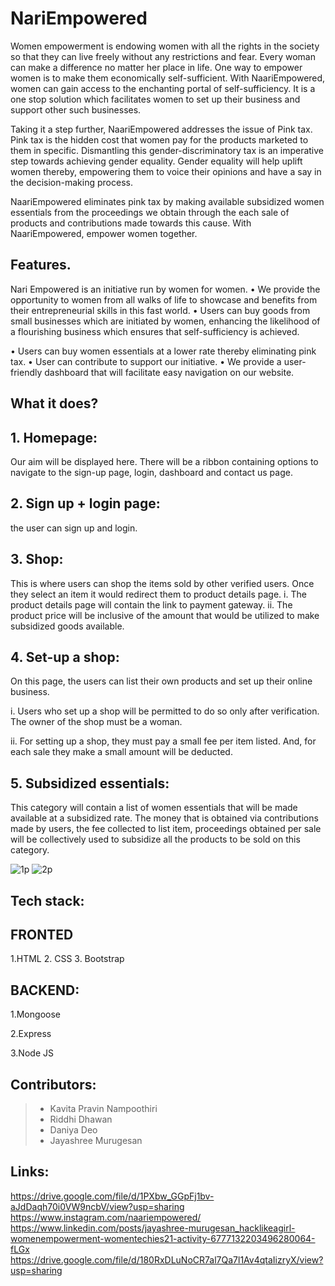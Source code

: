 #  NariEmpowered


Women empowerment is endowing women with all the rights in the society so that they can live freely without any restrictions and fear. Every woman can make a difference no matter her place in life. One way to empower women is to make them economically self-sufficient. With NaariEmpowered, women can gain access to the enchanting portal of self-sufficiency. It is a one stop solution which facilitates women to set up their business and support other such businesses. 



Taking it a step further, NaariEmpowered addresses the issue of Pink tax. Pink tax is the hidden cost that women pay for the products marketed to them in specific. Dismantling this gender-discriminatory tax is an imperative step towards achieving gender equality. Gender equality will help uplift women thereby, empowering them to voice their opinions and have a say in the decision-making process.



NaariEmpowered eliminates pink tax by making available subsidized women essentials from the proceedings we obtain through the each sale of products and contributions made towards this cause. With NaariEmpowered, empower women together.

## Features.

Nari Empowered is an initiative run by women for women. 
•	We provide the opportunity to women from all walks of life to showcase and benefits from their entrepreneurial   skills in this fast world.
•	Users can buy goods from small businesses which are initiated by women, enhancing the likelihood of a flourishing business which ensures that self-sufficiency is achieved.

•	Users can buy women essentials at a lower rate thereby eliminating pink tax.
•	User can contribute to support our initiative.
•	We provide a user-friendly dashboard that will facilitate easy navigation on our website. 

## What it does?

## 1.	Homepage:
Our aim will be displayed here. There will be a ribbon containing options to navigate to the sign-up page, login, dashboard and contact us page.
## 2.	Sign up + login page:
the user can sign up and login.
 
## 3.	Shop: 
This is where users can shop the items sold by other verified users. Once they select an item it would redirect them to product details page.
i.	The product details page will contain the link to payment gateway.
ii.	The product price will be inclusive of the amount that would be utilized to make subsidized goods available.
## 4.	Set-up a shop:
On this page, the users can list their own products and set up their online business.

i.	Users who set up a shop will be permitted to do so only after verification. The owner of the shop must be a woman. 

ii.	For setting up a shop, they must pay a small fee per item listed. And, for each sale they make a small amount will be deducted. 

## 5. 	Subsidized essentials: 
This category will contain a list of women essentials that will be made available at a subsidized rate. The money that is obtained via contributions made by users, the fee collected to list item, proceedings obtained per sale will be collectively used to subsidize all the products to be sold on this category.

![1p](https://user-images.githubusercontent.com/78211425/111150238-da1e6f80-85b3-11eb-8ded-c3cdb92495c9.jpg)
![2p](https://user-images.githubusercontent.com/78211425/111150484-2669af80-85b4-11eb-9c25-165435354f14.jpg)

## Tech stack: 

## FRONTED
1.HTML
2. CSS
3. Bootstrap

## BACKEND:
1.Mongoose

2.Express

3.Node JS


 

## Contributors: 
> - Kavita Pravin Nampoothiri
> - Riddhi Dhawan 
> - Daniya Deo 
> - Jayashree Murugesan


## Links:
 https://drive.google.com/file/d/1PXbw_GGpFj1bv-aJdDaqh70i0VW9ncbV/view?usp=sharing
 https://www.instagram.com/naariempowered/
 https://www.linkedin.com/posts/jayashree-murugesan_hacklikeagirl-womenempowerment-womentechies21-activity-6777132203496280064-fLGx
 https://drive.google.com/file/d/180RxDLuNoCR7al7Qa7l1Av4qtaIizryX/view?usp=sharing
